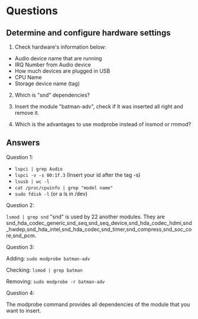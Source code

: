 # Questions

## Determine and configure hardware settings

1. Check hardware's information below:
- Audio device name that are running
- IRQ Number from Audio device
- How much devices are plugged in USB
- CPU Name
- Storage device name (tag)

2. Which is "snd" dependencies?

3. Insert the module "batman-adv", check if It was inserted all right and remove it.

4. Which is the advantages to use modprobe instead of insmod or rmmod?


## Answers

Question 1:
- `lspci | grep Audio`
- `lspci -v -s 00:1f.3` (Insert your id after the tag -s)
- `lsusb | wc -l`
- `cat /proc/cpuinfo | grep "model name"`
- `sudo fdisk -l` (or a ls in /dev)

Question 2:

`lsmod | grep snd`
"snd" is used by 22 another modules. They are snd_hda_codec_generic,snd_seq,snd_seq_device,snd_hda_codec_hdmi,snd_hwdep,snd_hda_intel,snd_hda_codec,snd_timer,snd_compress,snd_soc_core,snd_pcm.

Question 3:

Adding: `sudo modprobe batman-adv`

Checking: `lsmod | grep batman`

Removing: `sudo modprobe -r batman-adv`

Question 4:

The modprobe command provides all dependencies of the module that you want to insert. 